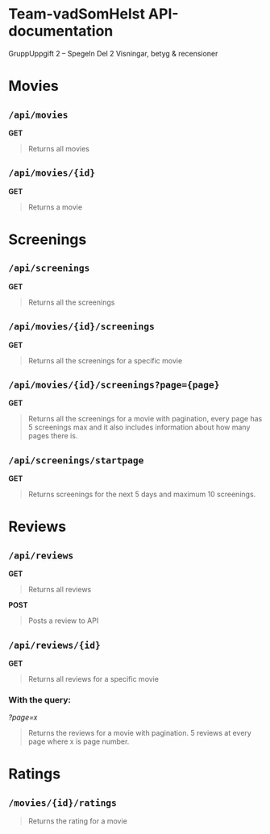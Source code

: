 # Team-vadSomHelst API-documentation

GruppUppgift 2 – Spegeln Del 2
Visningar, betyg & recensioner

# Movies

## `/api/movies`
**GET**

> Returns all movies

## `/api/movies/{id}`

**GET**
> Returns a movie


# Screenings

## `/api/screenings`

**GET**
> Returns all the screenings

## `/api/movies/{id}/screenings`

**GET**
> Returns all the screenings for a specific movie

## `/api/movies/{id}/screenings?page={page}`

**GET**
> Returns all the screenings for a movie with pagination, every page has 5 screenings max and it also includes information about how many pages there is.

## `/api/screenings/startpage`

**GET**
> Returns screenings for the next 5 days and maximum 10 screenings.


# Reviews
## `/api/reviews`

**GET**
> Returns all reviews

**POST**
> Posts a review to API

## `/api/reviews/{id}`

**GET**
> Returns all reviews for a specific movie

### With the query:
*?page=x* 
>Returns the reviews for a movie with pagination. 5 reviews at every page where x is page number.

# Ratings
## `/movies/{id}/ratings`
>Returns the rating for a movie